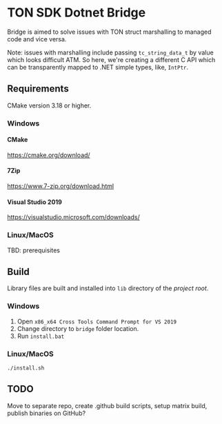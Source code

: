 ﻿# TON SDK Dotnet Bridge

Bridge is aimed to solve issues with TON struct marshalling to managed code and vice versa.

Note: issues with marshalling include passing `tc_string_data_t` by value which looks
difficult ATM. So here, we're creating a different C API which can be transparently
mapped to .NET simple types, like, `IntPtr`.

## Requirements

CMake version 3.18 or higher.

### Windows

#### CMake

https://cmake.org/download/

#### 7Zip

https://www.7-zip.org/download.html

#### Visual Studio 2019

https://visualstudio.microsoft.com/downloads/

### Linux/MacOS

TBD: prerequisites

## Build

Library files are built and installed into `lib` directory of the _project root_.

### Windows

1. Open `x86_x64 Cross Tools Command Prompt for VS 2019`
2. Change directory to `bridge` folder location.
3. Run `install.bat`

### Linux/MacOS

```
./install.sh
```

## TODO

Move to separate repo, create .github build scripts, setup matrix build, publish binaries on GitHub?